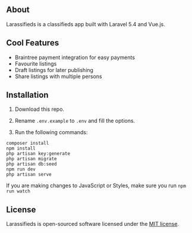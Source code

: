 ## About

Larassifieds is a classifieds app built with Laravel 5.4 and Vue.js.

## Cool Features

- Braintree payment integration for easy payments
- Favourite listings
- Draft listings for later publishing
- Share listings with multiple persons

## Installation

1. Download this repo.

2. Rename `.env.example` to `.env` and fill the options.

3. Run the following commands:
```
composer install
npm install
php artisan key:generate
php artisan migrate
php artisan db:seed
npm run dev
php artisan serve
```

If you are making changes to JavaScript or Styles, make sure you run `npm run watch`


## License

Larassifieds is open-sourced software licensed under the [MIT license](http://opensource.org/licenses/MIT).
